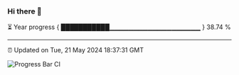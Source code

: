 ### Hi there 👋

⏳ Year progress { ███████████▁▁▁▁▁▁▁▁▁▁▁▁▁▁▁▁▁▁▁ } 38.74 %

---

⏰ Updated on Tue, 21 May 2024 18:37:31 GMT

![Progress Bar CI](https://github.com/IshwaranRudhara/GIT-ACTION/workflows/Progress%20Bar%20CI/badge.svg)
